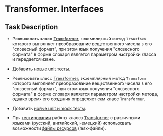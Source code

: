 # Transformer. Interfaces

## Task Description

- Реализовать класс [Transformer](https://gitlab.com/autocode-tasks/transformer-interfaces/-/blob/master/TransformerDictionaryAggregarion/Transformer.cs#L6[](url)), экземплярный метод `Transform` которого выполняет преобразование вещественного чисела в его "словесный формат", при этом язык получения "словесного формата" в форме словаря является параметром настройки класса и передается извне.
- Добавить [новые unit тесты](https://gitlab.com/autocode-tasks/transformer-interfaces/-/blob/master/Transformer.Tests/TransformerAggregationTests.cs).

- Реализовать класс [Transformer](https://gitlab.com/autocode-tasks/transformer-interfaces/-/blob/master/TransformerDictionaryComposition/Transformer.cs#L5), экземплярный метод `Transform` которого выполняет преобразование вещественного чисела в его "словесный формат", при этом язык получения "словесного формата" в форме словаря является параметром настройки метода, однако время его создания определяет сам класс `Transformer`.
- Добавить [новые unit и mock тесты](https://gitlab.com/autocode-tasks/transformer-interfaces/-/blob/master/Transformer.Tests/TransformerCompositionTests.cs).
- При [тестировании](https://gitlab.com/autocode-tasks/transformer-interfaces/-/blob/master/Transformer.Tests/TransformerCompositionTests.cs) работы класса [Transformer](https://gitlab.com/autocode-tasks/transformer-interfaces/-/blob/master/TransformerDictionaryComposition/Transformer.cs#L5) с различными языками (русский, английский, немецкий) использовать возможности [файлы ресурсов](https://gitlab.com/autocode-tasks/transformer-interfaces/-/tree/master/ResourcesDictionaryProvider/Resources) (resx-файлы).
